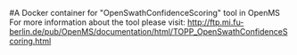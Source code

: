#A Docker container for "OpenSwathConfidenceScoring" tool in OpenMS
For more information about the tool please visit:
http://ftp.mi.fu-berlin.de/pub/OpenMS/documentation/html/TOPP_OpenSwathConfidenceScoring.html
